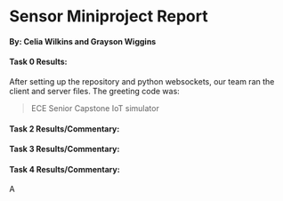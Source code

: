 # Sensor Miniproject Report
#### By: Celia Wilkins and Grayson Wiggins

#### Task 0 Results:
After setting up the repository and python websockets, our team ran the client and server files. The greeting code was:
>ECE Senior Capstone IoT simulator

#### Task 2 Results/Commentary:

#### Task 3 Results/Commentary:

#### Task 4 Results/Commentary:
A



